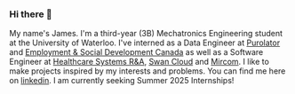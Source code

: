 ### Hi there 👋

My name's James. I'm a third-year (3B) Mechatronics Engineering student at the University of Waterloo. I've interned as a Data Engineer at [Purolator](https://www.purolator.com/en) and [Employment & Social Development Canada](https://www.canada.ca/en/employment-social-development.html) as well as a Software Engineer at [Healthcare Systems R&A](http://www.healthcare-systems.ca/), [Swan Cloud](https://swanchain.io/) and [Mircom](https://mircom.com/). I like to make projects inspired by my interests and problems. You can find me here on [linkedin](https://www.linkedin.com/in/jameschen416/). I am currently seeking Summer 2025 Internships!
